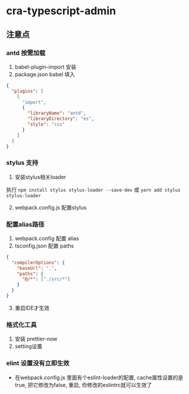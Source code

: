 # cra-typescript-admin

## 注意点

### antd 按需加载

1. babel-plugin-import 安装
2. package.json babel 填入
```json
{
  "plugins": [
    [
      "import",
      {
        "libraryName": "antd",
        "libraryDirectory": "es",
        "style": "css"
      }
    ]
  ]
}
```

### stylus 支持

1. 安装stylus相关loader

执行 `npm install stylus stylus-loader --save-dev` 或 `yarn add stylus stylus-loader`

2. webpack.config.js 配置stylus


### 配置alias路径

1. webpack.config 配置 alias
2. tsconfig.json 配置 paths
  ```json
  {
    "compilerOptions": {
      "baseUrl": ".",
      "paths": {
        "@/*": ["./src/*"]
      }
    }
  }
  ```
3. 重启IDE才生效

### 格式化工具

1. 安装 prettier-now
2. setting设置

### elint 设置没有立即生效

- 在webpack.config.js 里面有个eslint-loader的配置, cache属性设置的是 true, 把它修改为false, 重启, 你修改的eslintrc就可以生效了